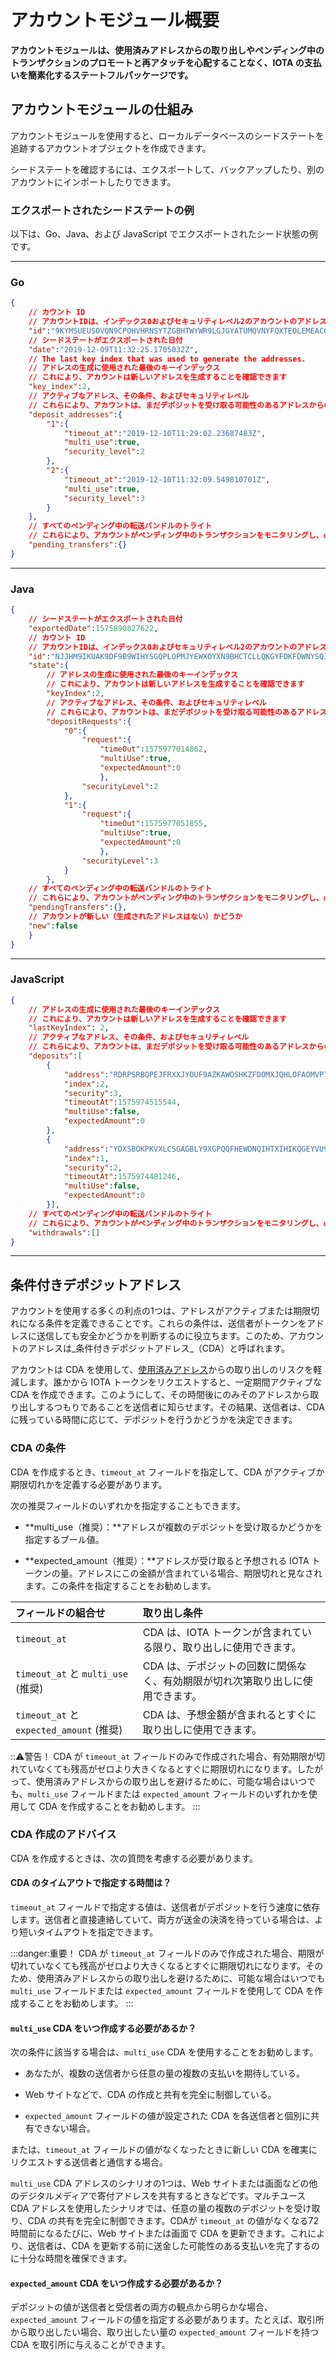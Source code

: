 # アカウントモジュール概要
<!-- # Account module overview -->

**アカウントモジュールは、使用済みアドレスからの取り出しやペンディング中のトランザクションのプロモートと再アタッチを心配することなく、IOTA の支払いを簡素化するステートフルパッケージです。**
<!-- **The account module is a stateful package that simplifies IOTA payments without you having to worry about withdrawing from spent addresses or promoting and reattaching pending transactions.** -->

## アカウントモジュールの仕組み
<!-- ## How the account module works -->

アカウントモジュールを使用すると、ローカルデータベースのシードステートを追跡するアカウントオブジェクトを作成できます。
<!-- The account module allows you to build an account object that keeps track of your seed state in a local database. -->

シードステートを確認するには、エクスポートして、バックアップしたり、別のアカウントにインポートしたりできます。
<!-- To see your seed state, you can export it, allowing you to back it up and/or import it into another account. -->

### エクスポートされたシードステートの例
<!-- ### Example of an exported seed state -->

以下は、Go、Java、および JavaScript でエクスポートされたシード状態の例です。
<!-- These are examples of exported seed states in Go, Java, and JavaScript: -->

--------------------
### Go
```json
{
    // カウント ID
    // アカウントIDは、インデックス0およびセキュリティレベル2のアカウントのアドレスのハッシュです
    "id":"9KYMSUEUSOVQN9CPOHVHRNSYTZGBHTWYWR9LGJGYATUMQVNYFQXTEOLEMEACONMAR9AELKPVRCMGQ9MMD",
    // シードステートがエクスポートされた日付
    "date":"2019-12-09T11:32:25.1705032Z",
    // The last key index that was used to generate the addresses.
    // アドレスの生成に使用された最後のキーインデックス
    // これにより、アカウントは新しいアドレスを生成することを確認できます
    "key_index":2,
    // アクティブなアドレス、その条件、およびセキュリティレベル
    // これらにより、アカウントは、まだデポジットを受け取る可能性のあるアドレスからの取り出しを防ぐことができます
    "deposit_addresses":{
        "1":{
            "timeout_at":"2019-12-10T11:29:02.23687483Z",
            "multi_use":true,
            "security_level":2
        },
        "2":{
            "timeout_at":"2019-12-10T11:32:09.549810701Z",
            "multi_use":true,
            "security_level":3
        }
    },
    // すべてのペンディング中の転送バンドルのトライト
    // これらにより、アカウントがペンディング中のトランザクションをモニタリングし、必要に応じて再ブロードキャストまたは再添付できるようにします
    "pending_transfers":{}
}
```
---
### Java
```json
{
    // シードステートがエクスポートされた日付
    "exportedDate":1575890827622,
    // カウント ID
    // アカウントIDは、インデックス0およびセキュリティレベル2のアカウントのアドレスのハッシュです
    "id":"NJJHM9IKUAK9DF9B9WIHYSGQPLOPMJYEWXOYXN9BHCTCLLQKGYFDKFDWNYSQJLFFMJCABVDMG9S9DH9FY",
    "state":{
        // アドレスの生成に使用された最後のキーインデックス
        // これにより、アカウントは新しいアドレスを生成することを確認できます
        "keyIndex":2,
        // アクティブなアドレス、その条件、およびセキュリティレベル
        // これらにより、アカウントは、まだデポジットを受け取る可能性のあるアドレスからの取り出しを防ぐことができます
        "depositRequests":{
            "0":{
                "request":{
                    "timeOut":1575977014862,
                    "multiUse":true,
                    "expectedAmount":0
                    },
                "securityLevel":2
            },
            "1":{
                "request":{
                    "timeOut":1575977051855,
                    "multiUse":true,
                    "expectedAmount":0
                    },
                "securityLevel":3
            }
        },
    // すべてのペンディング中の転送バンドルのトライト
    // これらにより、アカウントがペンディング中のトランザクションをモニタリングし、必要に応じて再ブロードキャストまたは再添付できるようにします
    "pendingTransfers":{},
    // アカウントが新しい（生成されたアドレスはない）かどうか
    "new":false
    }
}
```
---
### JavaScript
```json
{
    // アドレスの生成に使用された最後のキーインデックス
    // これにより、アカウントは新しいアドレスを生成することを確認できます
    "lastKeyIndex": 2,
    // アクティブなアドレス、その条件、およびセキュリティレベル
    // これらにより、アカウントは、まだデポジットを受け取る可能性のあるアドレスからの取り出しを防ぐことができます
    "deposits":[
        {
            "address":"RDRPSRBQPEJFRXXJYOUF9AZKAWOSHKZFDOMXJQHLOFAOMVPTQEKDKDKTKQJQ9QKGQHSJGQQZCHTAVCLUW",
            "index":2,
            "security":3,
            "timeoutAt":1575974515544,
            "multiUse":false,
            "expectedAmount":0
        },
        {
            "address":"YDXSBOKPKVXLCSGAGBLY9XGPQQFHEWDNQIHTXIHIKQGEYVU9RBUPE9GRZMPXNLDRBUZTDOQFF9NIASMYC",
            "index":1,
            "security":2,
            "timeoutAt":1575974481246,
            "multiUse":false,
            "expectedAmount":0
        }],
    // すべてのペンディング中の転送バンドルのトライト
    // これらにより、アカウントがペンディング中のトランザクションをモニタリングし、必要に応じて再ブロードキャストまたは再添付できるようにします
    "withdrawals":[]
}
```
--------------------

## 条件付きデポジットアドレス
<!-- ## Conditional deposit addresses -->

アカウントを使用する多くの利点の1つは、アドレスがアクティブまたは期限切れになる条件を定義できることです。これらの条件は、送信者がトークンをアドレスに送信しても安全かどうかを判断するのに役立ちます。このため、アカウントのアドレスは_条件付きデポジットアドレス_（CDA）と呼ばれます。
<!-- One of the many benefits of using accounts is that you can define conditions in which your addresses are active or expired. These conditions help senders to decide whether it's safe to send tokens to an address. For this reason, addresses in accounts are called _conditional deposit addresses_ (CDA). -->

アカウントは CDA を使用して、[使用済みアドレス](root://getting-started/0.1/clients/addresses.md#spent-addresses)からの取り出しのリスクを軽減します。誰かから IOTA トークンをリクエストすると、一定期間アクティブな CDA を作成できます。このようにして、その時間後にのみそのアドレスから取り出しするつもりであることを送信者に知らせます。その結果、送信者は、CDA に残っている時間に応じて、デポジットを行うかどうかを決定できます。
<!-- Accounts use CDAs to help reduce the risk of withdrawing from [spent addresses](root://getting-started/0.1/clients/addresses.md#spent-addresses). When you request IOTA tokens from someone, you can create a CDA that's active for a certain period of time. This way, you let the sender know that you intend to withdraw from that address only after that time. As a result, the sender can decide whether to make a deposit, depending on how much time is left on a CDA. -->

### CDA の条件
<!-- ### Conditions of a CDA -->

CDA を作成するとき、`timeout_at` フィールドを指定して、CDA がアクティブか期限切れかを定義する必要があります。
<!-- When you create a CDA, you must specify the `timeout_at` field to define whether it's active or expired. -->

次の推奨フィールドのいずれかを指定することもできます。
<!-- You can also specify one of the following recommended fields: -->

- **multi_use（推奨）：**アドレスが複数のデポジットを受け取るかどうかを指定するブール値。
<!-- - **multi_use (recommended):** A boolean that specifies if the address may receive more than one deposit. -->
- **expected_amount（推奨）：**アドレスが受け取ると予想される IOTA トークンの量。アドレスにこの金額が含まれている場合、期限切れと見なされます。この条件を指定することをお勧めします。
<!-- - **expected_amount (recommended):** The amount of IOTA tokens that the address is expected to receive. When the address contains this amount, it's considered expired. We recommend specifying this condition. -->

|  **フィールドの組合せ** | **取り出し条件**
| :----------| :----------|
|`timeout_at` |CDA は、IOTA トークンが含まれている限り、取り出しに使用できます。|
|`timeout_at` と `multi_use` (推奨) |CDA は、デポジットの回数に関係なく、有効期限が切れ次第取り出しに使用できます。|
|`timeout_at` と `expected_amount` (推奨) |CDA は、予想金額が含まれるとすぐに取り出しに使用できます。|

<!-- |  **Combination of fields** | **Withdrawal conditions** -->
<!-- | :----------| :----------| -->
<!-- |`timeout_at` |The CDA can be used in withdrawals as long as it contains IOTA tokens| -->
<!-- |`timeout_at` and `multi_use` (recommended) |The CDA can be used in withdrawals as soon as it expires, regardless of how many deposits were made to it| -->
<!-- |`timeout_at` and `expected_amount` (recommended) | The CDA can be used in withdrawals as soon as it contain the expected amount| -->

:::warning:警告！
CDA が `timeout_at` フィールドのみで作成された場合、有効期限が切れていなくても残高がゼロより大きくなるとすぐに期限切れになります。したがって、使用済みアドレスからの取り出しを避けるために、可能な場合はいつでも、`multi_use` フィールドまたは `expected_amount` フィールドのいずれかを使用して CDA を作成することをお勧めします。
:::
<!-- :::warning:Warning -->
<!-- If a CDA was created with only the `timeout_at` field, it can be used in withdrawals as soon as it has a non-zero balance even if it hasn't expired. Therefore, to avoid withdrawing from a spent address, we recommend creating CDAs with either the `multi_use` field or with the `expected_amount` field whenever possible. -->
<!-- ::: -->

### CDA 作成のアドバイス
<!-- ### Advice for creating CDAs -->

CDA を作成するときは、次の質問を考慮する必要があります。
<!-- When creating a CDA, you should consider the following questions. -->

#### CDA のタイムアウトで指定する時間は？
<!-- #### How long should you specify in a CDA's timeout? -->

`timeout_at` フィールドで指定する値は、送信者がデポジットを行う速度に依存します。送信者と直接連絡していて、両方が送金の決済を待っている場合は、より短いタイムアウトを指定できます。
<!-- The value that you specify in the `timeout_at` field depends on how fast you expect the depositor to make a deposit. If you are in direct contact with the depositor and you are both waiting to settle the transfer, you can specify a shorter timeout. -->

:::danger:重要！
CDA が `timeout_at` フィールドのみで作成された場合、期限が切れていなくても残高がゼロより大きくなるとすぐに期限切れになります。そのため、使用済みアドレスからの取り出しを避けるために、可能な場合はいつでも `multi_use` フィールドまたは `expected_amount` フィールドを使用して CDA を作成することをお勧めします。
:::
<!-- :::danger:Important -->
<!-- If a CDA was created with only the `timeout_at` field, it can be used in outgoing payments as soon as it has a non-zero balance even if it hasn't expired. So, to avoid withdrawing from a spent address, we recommend creating CDAs with either the `multi_use` field or with the `expected_amount` field whenever possible. -->
<!-- ::: -->

#### `multi_use` CDA をいつ作成する必要があるか？
<!-- #### When should you create a multi-use CDA? -->

次の条件に該当する場合は、`multi_use` CDA を使用することをお勧めします。
<!-- We recommend that you use multi-use CDAs when the following conditions are true: -->

- あなたが、複数の送信者から任意の量の複数の支払いを期待している。
<!-- - You expect multiple payments of arbitrary value from multiple depositors. -->
- Web サイトなどで、CDA の作成と共有を完全に制御している。
<!-- - You fully control the creation and sharing of the CDA, for example on your website. -->
- `expected_amount` フィールドの値が設定された CDA を各送信者と個別に共有できない場合。
<!-- - When you cannot share a CDA with the `expected_amount` field value set with each depositor individually. -->

または、`timeout_at` フィールドの値がなくなったときに新しい CDA を確実にリクエストする送信者と通信する場合。
<!-- Or when communicating with depositors who reliably request a new CDA when the `timeout_at` field value is running out. -->

`multi_use` CDA アドレスのシナリオの1つは、Web サイトまたは画面などの他のデジタルメディアで寄付アドレスを共有するときなどです。マルチユース CDA アドレスを使用したシナリオでは、任意の量の複数のデポジットを受け取り、CDA の共有を完全に制御できます。CDAが `timeout_at` の値がなくなる72時間前になるたびに、Web サイトまたは画面で CDA を更新できます。これにより、送信者は、CDA を更新する前に送金した可能性のある支払いを完了するのに十分な時間を確保できます。
<!-- One scenario for `multi_use` CDA addresses is sharing a donation address on a website or other digital medium, such as a screen. In this scenario, you can receive multiple deposits of arbitrary value and you fully control the sharing of the CDA. You can refresh the CDA on the website or screen each time the CDA is 72 hours before its `timeout_at` value runs out. This gives depositors enough time to finalize the payments they may have sent before you refreshed the CDA. -->

#### `expected_amount` CDA をいつ作成する必要があるか？
<!-- #### When should you create a CDA with an expected amount? -->

デポジットの値が送信者と受信者の両方の観点から明らかな場合、`expected_amount` フィールドの値を指定する必要があります。たとえば、取引所から取り出したい場合、取り出したい量の `expected_amount` フィールドを持つ CDA を取引所に与えることができます。
<!-- You should specify the value of the `expected_amount` field when the value of the deposit is clear from both the depositor's and the receiver's point of view. For example, when you want to withdraw from an exchange, you can give the exchange a CDA with the expected amount that you want to withdraw. -->
